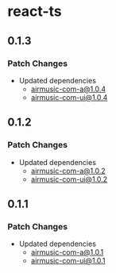 # react-ts

## 0.1.3

### Patch Changes

- Updated dependencies
  - airmusic-com-a@1.0.4
  - airmusic-com-ui@1.0.4

## 0.1.2

### Patch Changes

- Updated dependencies
  - airmusic-com-a@1.0.2
  - airmusic-com-ui@1.0.2

## 0.1.1

### Patch Changes

- Updated dependencies
  - airmusic-com-a@1.0.1
  - airmusic-com-ui@1.0.1
